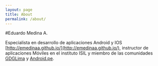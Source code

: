 ```yaml
---
layout: page
title: About
permalink: /about/
---
```


#Eduardo Medina A. 

Especialista en desarrollo de aplicaciones Android y IOS [http://emedinaa.github.io/](http://emedinaa.github.io/), instructor de aplicaciones Móviles en el instituto ISIL y miembro de las comunidades [GDGLima](http://www.gdglima.com/#!/about) y [Android.pe](https://www.facebook.com/groups/androidpe). 


